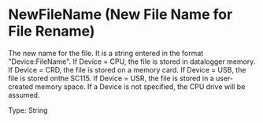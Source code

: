 # NewFileName (New File Name for File Rename)

The new name for the file. It is a string entered in the format "Device:FileName". If Device = CPU, the file is stored in datalogger memory. If Device = CRD, the file is stored on a memory card. If Device = USB, the file is stored onthe SC115. If Device = USR, the file is stored in a user-created memory space. If a Device is not specified, the CPU drive will be assumed.

Type: String
